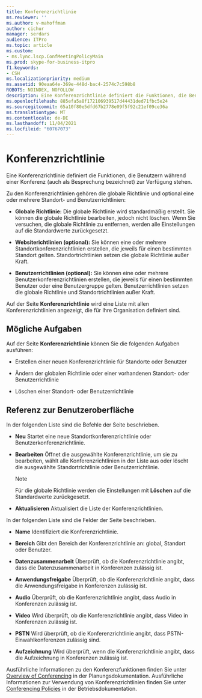 ```yaml
---
title: Konferenzrichtlinie
ms.reviewer: ''
ms.author: v-mahoffman
author: cichur
manager: serdars
audience: ITPro
ms.topic: article
ms.custom:
- ms.lync.lscp.ConfMeetingPolicyMain
ms.prod: skype-for-business-itpro
f1.keywords:
- CSH
ms.localizationpriority: medium
ms.assetid: 90eaa64e-369e-448d-bac4-2574c7c598b8
ROBOTS: NOINDEX, NOFOLLOW
description: Eine Konferenzrichtlinie definiert die Funktionen, die Benutzern während einer Konferenz (auch als Besprechung bezeichnet) zur Verfügung stehen.
ms.openlocfilehash: 885efa5a8f172106939517d44431ded71fbc5e24
ms.sourcegitcommit: 65a10f80e5dfd67b2778e09f5f92c21ef09ce36a
ms.translationtype: MT
ms.contentlocale: de-DE
ms.lasthandoff: 11/04/2021
ms.locfileid: "60767073"
---
```

# <a name="conferencing-policy"></a>Konferenzrichtlinie

Eine Konferenzrichtlinie definiert die Funktionen, die Benutzern während einer Konferenz (auch als Besprechung bezeichnet) zur Verfügung stehen.

Zu den Konferenzrichtlinien gehören die globale Richtlinie und optional eine oder mehrere Standort- und Benutzerrichtlinien:

- **Globale Richtlinie:** Die globale Richtlinie wird standardmäßig erstellt. Sie können die globale Richtlinie bearbeiten, jedoch nicht löschen. Wenn Sie versuchen, die globale Richtlinie zu entfernen, werden alle Einstellungen auf die Standardwerte zurückgesetzt.

- **Websiterichtlinien (optional):** Sie können eine oder mehrere Standortkonferenzrichtlinien erstellen, die jeweils für einen bestimmten Standort gelten. Standortrichtlinien setzen die globale Richtlinie außer Kraft.

- **Benutzerrichtlinien (optional):** Sie können eine oder mehrere Benutzerkonferenzrichtlinien erstellen, die jeweils für einen bestimmten Benutzer oder eine Benutzergruppe gelten. Benutzerrichtlinien setzen die globale Richtlinie und Standortrichtlinien außer Kraft.

Auf der Seite **Konferenzrichtlinie** wird eine Liste mit allen Konferenzrichtlinien angezeigt, die für Ihre Organisation definiert sind.

## <a name="tasks-you-can-perform"></a>Mögliche Aufgaben

Auf der Seite **Konferenzrichtlinie** können Sie die folgenden Aufgaben ausführen:

- Erstellen einer neuen Konferenzrichtlinie für Standorte oder Benutzer

- Ändern der globalen Richtlinie oder einer vorhandenen Standort- oder Benutzerrichtlinie

- Löschen einer Standort- oder Benutzerrichtlinie

## <a name="ui-reference"></a>Referenz zur Benutzeroberfläche

In der folgenden Liste sind die Befehle der Seite beschrieben.

- **Neu** Startet eine neue Standortkonferenzrichtlinie oder Benutzerkonferenzrichtlinie.

- **Bearbeiten** Öffnet die ausgewählte Konferenzrichtlinie, um sie zu bearbeiten, wählt alle Konferenzrichtlinien in der Liste aus oder löscht die ausgewählte Standortrichtlinie oder Benutzerrichtlinie.

    > [!NOTE]
    > Für die globale Richtlinie werden die Einstellungen mit **Löschen** auf die Standardwerte zurückgesetzt.

- **Aktualisieren** Aktualisiert die Liste der Konferenzrichtlinien.

In der folgenden Liste sind die Felder der Seite beschrieben.

- **Name** Identifiziert die Konferenzrichtlinie.

- **Bereich** Gibt den Bereich der Konferenzrichtlinie an: global, Standort oder Benutzer.

- **Datenzusammenarbeit** Überprüft, ob die Konferenzrichtlinie angibt, dass die Datenzusammenarbeit in Konferenzen zulässig ist.

- **Anwendungsfreigabe** Überprüft, ob die Konferenzrichtlinie angibt, dass die Anwendungsfreigabe in Konferenzen zulässig ist.

- **Audio** Überprüft, ob die Konferenzrichtlinie angibt, dass Audio in Konferenzen zulässig ist.

- **Video** Wird überprüft, ob die Konferenzrichtlinie angibt, dass Video in Konferenzen zulässig ist.

- **PSTN** Wird überprüft, ob die Konferenzrichtlinie angibt, dass PSTN-Einwahlkonferenzen zulässig sind.

- **Aufzeichnung** Wird überprüft, wenn die Konferenzrichtlinie angibt, dass die Aufzeichnung in Konferenzen zulässig ist.

Ausführliche Informationen zu den Konferenzfunktionen finden Sie unter [Overview of Conferencing](/previous-versions/office/lync-server-2013/lync-server-2013-overview-of-conferencing) in der Planungsdokumentation. Ausführliche Informationen zur Verwendung von Konferenzrichtlinien finden Sie unter [Conferencing Policies](/previous-versions/office/lync-server-2013/lync-server-2013-conferencing-policies) in der Betriebsdokumentation.